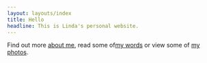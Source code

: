```yaml
---
layout: layouts/index
title: Hello
headline: This is Linda's personal website.
---
```

Find out more [about me](), read some of[my words]() or view some of [my photos]().